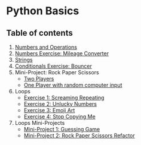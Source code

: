 # Python Basics

## Table of contents

1. [Numbers and Operations](./numbers.ipynb)
1. [Numbers Exercise: Mileage Converter](./mileage.py)
1. [Strings](./strings.ipynb)
1. [Conditionals Exercise: Bouncer](./bouncer.py)
1. Mini-Project: Rock Paper Scissors
   - [Two Players](./janken.py)
   - [One Player with random computer input](./janken_ai.py)
1. Loops
   - [Exercise 1: Screaming Repeating](./repeat.py)
   - [Exercise 2: Unlucky Numbers](./unlucky.py)
   - [Exercise 3: Emoji Art](./emoji.py)
   - [Exercise 4: Stop Copying Me](./co.py)
1. Loops Mini-Projects
   - [Mini-Project 1: Guessing Game](./guess.py)
   - [Mini-Project 2: Rock Paper Scissors Refactor](./janken_loop.py)
